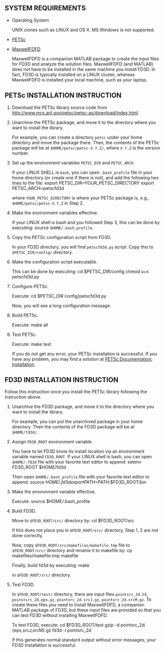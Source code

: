 SYSTEM REQUIREMENTS
-------------------
- Operating System

	UNIX clones such as LINUX and OS X.  MS Windows is not supported.

- [PETSc](http://www.mcs.anl.gov/petsc)

- [MaxwellFDFD](https://github.com/wsshin/maxwellfdfd)

	MaxwellFDFD is a companion MATLAB package to create the input files for FD3D and analyze the solution files.  MaxwellFDFD (and MATLAB) does not have to be installed in the same machine you install FD3D.  In fact, FD3D is typically installed on a LINUX cluster, whereas MaxwellFDFD is installed your local machine, such as your laptop.


PETSc INSTALLATION INSTRUCTION
------------------------------
1. Download the PETSc library source code from http://www.mcs.anl.gov/petsc/petsc-as/download/index.html.

2. Unarchive the PETSc package, and move it to the directory where you want to install the library.

	For example, you can create a directory `petsc` under your home directory and move the package there.  Then, the contents of the PETSc package will be at `$HOME/petsc/petsc-X.Y.Z/`, where `X.Y.Z` is the version number.

3. Set up the environment variables `PETSC_DIR` and `PETSC_ARCH`.

	If your LINUX SHELL is `bash`, you can open `.bash_profile` file in your home directory (or create one if there is not), and add the following two lines to the file:
		export PETSC_DIR=YOUR_PETSC_DIRECTORY
		export PETSC_ARCH=petscfd3d

	where `YOUR_PETSC_DIRECTORY` is where your PETSc package is, e.g., `$HOME/petsc/petsc-X.Y.Z` in Step 2.

4. Make the environment variables effective.

	If your LINUX shell is bash and you followed Step 3, this can be done by executing:
		source `$HOME/.bash_profile`.

5. Copy the PETSc configuration script from FD3D.

	In your FD3D directory, you will find `petscfd3d.py` script.  Copy this to `$PETSC_DIR/config/` directory.

6. Make the configuration script executable.

	This can be done by executing:
		cd $PETSC_DIR/config
		chmod u+x petscfd3d.py

7. Configure PETSc.

	Execute:
		cd $PETSC_DIR
		config/petscfd3d.py

	Now, you will see a long configuration message.

8. Build PETSc.

	Execute:
		make all

9. Test PETSc.

	Execute:
		make test

	If you do not get any error, your PETSc installation is successful.  If you have any problem, you may find a solution at [PETSc Documentation: Installation](http://www.mcs.anl.gov/petsc/petsc-as/documentation/installation.html).


FD3D INSTALLATION INSTRUCTION
-----------------------------
Follow this instruction once you install the PETSc library following the instruction above.

1. Unarchive the FD3D package, and move it to the directory where you want to install the library.

	For example, you can put the unarchived package in your home directory.  Then the contents of the FD3D package will be at `$HOME/fd3d/`.

2.  Assign `FD3D_ROOT` environment variable.

	You have to let FD3D know its install location via an environment variable named `FD3D_ROOT`.  If your LINUX shell is bash, you can open `$HOME/.fd3d` file with your favorite text editor to append:
		setenv FD3D_ROOT $HOME/fd3d

	Then open `$HOME/.bash_profile` file with your favorite text editor to append:
		source $HOME/.fd3d
		export PATH=$PATH:$FD3D_ROOT/bin

3. Make the environment variable effective.

	Execute:
		source $HOME/.bash_profile

4. Build FD3D.

	Move to `$FD3D_ROOT/src/` directory by:
		cd $FD3D_ROOT/src

	If this does not place you in `$FD3D_ROOT/src/` directory, Step 1, 2 are not done correctly.

	Now, copy `$FD3D_ROOT/src/makefiles/makefile.tmp` file to `$FD3D_ROOT/src/` directory and rename it to makefile by:
		cp makefiles/makefile.tmp makefile

	Finally, build fd3d by executing:
		make

	in `$FD3D_ROOT/src/` directory.


5. Test FD3D.

	In `$FD3D_ROOT/test/` directory, there are input files `pointsrc_2d.h5`, `poinstsrc_2d.eps.gz`, `pointsrc_2d.srcJ.gz`, `pointsrc_2d.srcM.gz`.  To create these files you need to install MaxwellFDFD, a companion MATLAB package of FD3D, but these input files are provided so that you can test FD3D without installing MaxwellFDFD.  

	To test FD3D, execute:
		cd $FD3D_ROOT/test
		gzip -d pointsrc_2d.{eps,srcJ,srcM}.gz
		fd3d -i pointsrc_2d

	If this generates normal standard output without error messages, your FD3D installation is successful.
